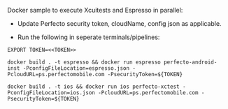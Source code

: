 
Docker sample to execute Xcuitests and Espresso in parallel:

* Update Perfecto security token, cloudName, config json as applicable. 

* Run the following in seperate terminals/pipelines:

`EXPORT TOKEN=<<TOKEN>>`

`docker build . -t espresso && docker run espresso perfecto-android-inst -PconfigFileLocation=espresso.json -PcloudURL=ps.perfectomobile.com -PsecurityToken=${TOKEN}`

`docker build . -t ios && docker run ios perfecto-xctest -PconfigFileLocation=ios.json -PcloudURL=ps.perfectomobile.com -PsecurityToken=${TOKEN}`